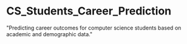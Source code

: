 # CS_Students_Career_Prediction
"Predicting career outcomes for computer science students based on academic and demographic data."
